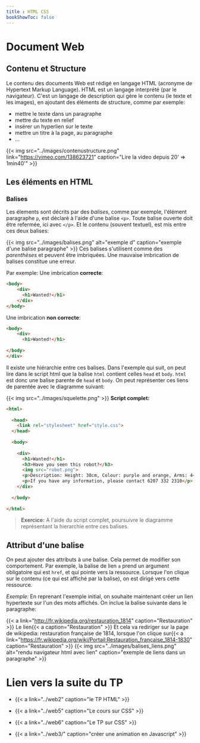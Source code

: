 ```yaml
---
title : HTML CSS
bookShowToc: false
---
```


# Document Web
## Contenu et Structure
Le contenu des documents Web est rédigé en langage HTML (acronyme de Hypertext Markup Language). HTML est un langage interprété (par le navigateur). C'est un langage de description qui gère le contenu (le texte et les images), en ajoutant des éléments de structure, comme par exemple:

* mettre le texte dans un paragraphe
* mettre du texte en relief
* insérer un hyperlien sur le texte
* mettre un titre à la page, au paragraphe
* ...

{{< img src="../images/contenustructure.png" link="https://vimeo.com/138623721" caption="Lire la video depuis 20' => 1min40'" >}}


## Les éléments en HTML
### Balises
Les élements sont décrits par des *balises*, comme par exemple, l'élément paragraphe `p`, est déclaré à l'aide d'une balise `<p>`. Toute balise ouverte doit être refermée, ici avec `</p>`. Et le contenu (souvent textuel), est mis entre ces deux balises:

{{< img src="../images/balises.png" alt="exemple d" caption="exemple d'une balise paragraphe" >}}
Ces balises s'utilisent comme des *parenthèses* et peuvent être imbriquées. Une mauvaise imbrication de balises constitue une erreur.

Par exemple: Une imbrication **correcte**:

```html
<body>
    <div>  
      <h1>Wanted!</h1>
    </div>
</body>
```

Une imbrication **non correcte**:

```html
<body>
    <div>  
      <h1>Wanted!</h1>
    
</body>
</div>
```

Il existe une hiérarchie entre ces balises. 
Dans l'exemple qui suit, on peut lire dans le script html que la balise `html` contient celles `head` et `body`. `html` est donc une balise parente de `head` et `body`. On peut représenter ces liens de parentée avec le diagramme suivant:

{{< img src="../images/squelette.png" >}}
**Script complet:**

```html
<html>
  
  <head>
    <link rel="stylesheet" href="style.css">
  </head>
  
  <body>
  
    <div>  
      <h1>Wanted!</h1>
      <h3>Have you seen this robot?</h3>
      <img src="robot.png">
      <p>Description: Height: 30cm, Colour: purple and orange, Arms: 4</p>
      <p>If you have any information, please contact 6207 332 2310</p>
    </div>
    
  </body>
  
</html>
```

> **Exercice:** A l'aide du script complet, poursuivre le diagramme représentant la hierarchie entre ces balises.

## Attribut d'une balise
On peut ajouter des attributs à une balise. Cela permet de modifier son comportement. Par exemple, la balise de lien `a` prend un argument obligatoire qui est `href`, et qui pointe vers la ressource. Lorsque l'on clique sur le contenu (ce qui est affiché par la balise), on est dirigé vers cette ressource.

*Exemple:* En reprenant l'exemple initial, on souhaite maintenant créer un lien hypertexte sur l'un des mots affichés. On inclue la balise suivante dans le paragraphe:

{{< a link="http://fr.wikipedia.org/restauration_1814" caption="Restauration" >}}
Le lien{{< a caption="Restauration" >}}
Et cela va rediriger sur la page de wikipedia: restauration française de 1814, lorsque l'on clique sur{{< a link="https://fr.wikipedia.org/wiki/Portail:Restauration_française_1814-1830" caption="Restauration" >}}
{{< img src="../images/balises_liens.png" alt="rendu navigateur html avec lien" caption="exemple de liens dans un paragraphe" >}}
# Lien vers la suite du TP

* {{< a link="../web2" caption="le TP HTML" >}}

* {{< a link="../web5" caption="Le cours sur CSS" >}}

* {{< a link="../web6" caption="Le TP sur CSS" >}}  
      
* {{< a link="../web3/" caption="créer une animation en Javascript" >}}  


